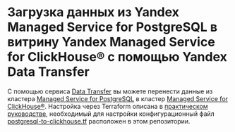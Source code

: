 # Загрузка данных из Yandex Managed Service for PostgreSQL в витрину Yandex Managed Service for ClickHouse® с помощью Yandex Data Transfer

С помощью сервиса [Data Transfer](https://cloud.yandex.ru/docs/data-transfer) вы можете перенести данные из кластера [Managed Service for PostgreSQL](https://cloud.yandex.ru/docs/managed-postgresql) в кластер [Managed Service for ClickHouse®](https://cloud.yandex.ru/docs/managed-clickhouse). Настройка через Terraform описана в [практическом руководстве](https://cloud.yandex.ru/docs/data-transfer/tutorials/rdbms-to-clickhouse), необходимый для настройки конфигурационный файл [postgresql-to-clickhouse.tf](postgresql-to-clickhouse.tf) расположен в этом репозитории.
